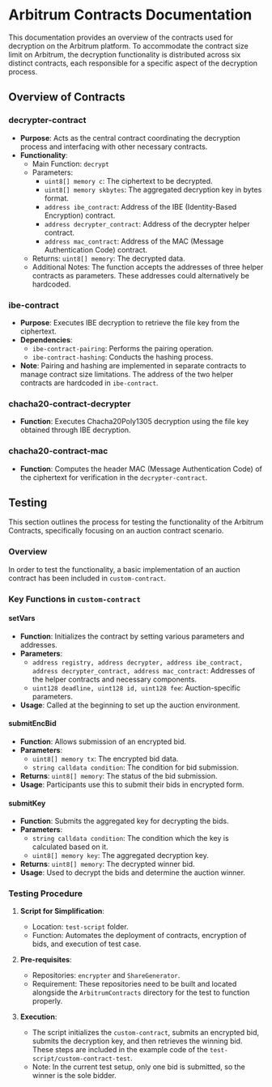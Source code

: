 
# Arbitrum Contracts Documentation

This documentation provides an overview of the contracts used for decryption on the Arbitrum platform. To accommodate the contract size limit on Arbitrum, the decryption functionality is distributed across six distinct contracts, each responsible for a specific aspect of the decryption process.

## Overview of Contracts

### decrypter-contract
- **Purpose**: Acts as the central contract coordinating the decryption process and interfacing with other necessary contracts.
- **Functionality**: 
  - Main Function: `decrypt`
  - Parameters: 
    - `uint8[] memory c`: The ciphertext to be decrypted.
    - `uint8[] memory skbytes`: The aggregated decryption key in bytes format.
    - `address ibe_contract`: Address of the IBE (Identity-Based Encryption) contract.
    - `address decrypter_contract`: Address of the decrypter helper contract.
    - `address mac_contract`: Address of the MAC (Message Authentication Code) contract.
  - Returns: `uint8[] memory`: The decrypted data.
  - Additional Notes: The function accepts the addresses of three helper contracts as parameters. These addresses could alternatively be hardcoded.

### ibe-contract
- **Purpose**: Executes IBE decryption to retrieve the file key from the ciphertext.
- **Dependencies**:
  - `ibe-contract-pairing`: Performs the pairing operation.
  - `ibe-contract-hashing`: Conducts the hashing process.
- **Note**: Pairing and hashing are implemented in separate contracts to manage contract size limitations. The address of the two helper contracts are hardcoded in `ibe-contract`.

### chacha20-contract-decrypter
- **Function**: Executes Chacha20Poly1305 decryption using the file key obtained through IBE decryption.

### chacha20-contract-mac
- **Function**: Computes the header MAC (Message Authentication Code) of the ciphertext for verification in the `decrypter-contract`.

## Testing

This section outlines the process for testing the functionality of the Arbitrum Contracts, specifically focusing on an auction contract scenario.

### Overview

In order to test the functionality, a basic implementation of an auction contract has been included in `custom-contract`. 

### Key Functions in `custom-contract`

#### setVars
- **Function**: Initializes the contract by setting various parameters and addresses.
- **Parameters**:
  - `address registry, address decrypter, address ibe_contract, address decrypter_contract, address mac_contract`: Addresses of the helper contracts and necessary components.
  - `uint128 deadline, uint128 id, uint128 fee`: Auction-specific parameters.
- **Usage**: Called at the beginning to set up the auction environment.

#### submitEncBid
- **Function**: Allows submission of an encrypted bid.
- **Parameters**:
  - `uint8[] memory tx`: The encrypted bid data.
  - `string calldata condition`: The condition for bid submission.
- **Returns**: `uint8[] memory`: The status of the bid submission.
- **Usage**: Participants use this to submit their bids in encrypted form.

#### submitKey
- **Function**: Submits the aggregated key for decrypting the bids.
- **Parameters**: 
  - `string calldata condition`: The condition which the key is calculated based on it.
  - `uint8[] memory key`: The aggregated decryption key.
- **Returns**: `uint8[] memory`: The decrypted winner bid.
- **Usage**: Used to decrypt the bids and determine the auction winner.

### Testing Procedure

1. **Script for Simplification**: 
   - Location: `test-script` folder.
   - Function: Automates the deployment of contracts, encryption of bids, and execution of test case.

2. **Pre-requisites**:
   - Repositories: `encrypter` and `ShareGenerator`.
   - Requirement: These repositories need to be built and located alongside the `ArbitrumContracts` directory for the test to function properly.

3. **Execution**:
   - The script initializes the `custom-contract`, submits an encrypted bid, submits the decryption key, and then retrieves the winning bid. These steps are included in the example code of the `test-script/custom-contract-test`.
   - Note: In the current test setup, only one bid is submitted, so the winner is the sole bidder.

